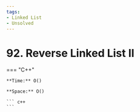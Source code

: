 ```yaml
---
tags:
- Linked List
- Unsolved
---
```



# 92. Reverse Linked List II

=== "C++"

    **Time:** O()

    **Space:** O()

    ``` c++
    ```